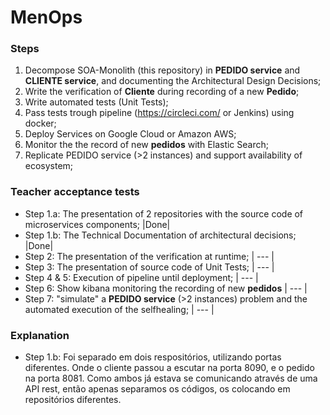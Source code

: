 # MenOps

### Steps 
1. Decompose SOA-Monolith (this repository) in **PEDIDO service** and **CLIENTE service**, and documenting the Architectural Design Decisions;
2. Write the verification of **Cliente** during recording of a new **Pedido**;
3. Write automated tests (Unit Tests);
4. Pass tests trough pipeline (https://circleci.com/ or Jenkins) using docker;
5. Deploy Services on Google Cloud or Amazon AWS;
6. Monitor the the record of new **pedidos** with Elastic Search;
7. Replicate PEDIDO service (>2 instances) and support availability of ecosystem;


### Teacher acceptance tests

* Step 1.a: The presentation of 2 repositories with the source code of microservices components; |Done|
* Step 1.b: The Technical Documentation of architectural decisions; |Done|
* Step 2: The presentation of the verification at runtime; | --- |
* Step 3: The presentation of source code of Unit Tests; | --- |
* Step 4 & 5: Execution of pipeline until deployment; | --- |
* Step 6: Show kibana monitoring the recording of new **pedidos**  | --- |
* Step 7: "simulate" a **PEDIDO service** (>2 instances) problem and the automated execution of the selfhealing;  | --- |



### Explanation
* Step 1.b: Foi separado em dois respositórios, utilizando portas diferentes. Onde o cliente passou a escutar na porta 8090, e o pedido na porta 8081. Como ambos já estava se comunicando através de uma API rest, então apenas separamos os códigos, os colocando em repositórios diferentes.


